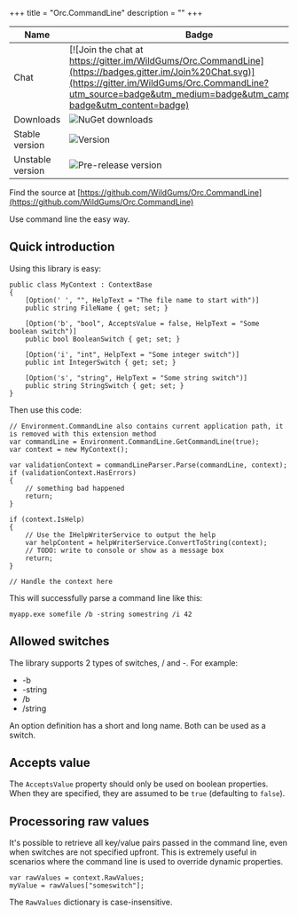 +++
title = "Orc.CommandLine" 
description = ""
+++

Name|Badge
---|---
Chat|[![Join the chat at https://gitter.im/WildGums/Orc.CommandLine](https://badges.gitter.im/Join%20Chat.svg)](https://gitter.im/WildGums/Orc.CommandLine?utm_source=badge&utm_medium=badge&utm_campaign=pr-badge&utm_content=badge)
Downloads|![NuGet downloads](https://img.shields.io/nuget/dt/orc.commandline.svg)
Stable version|![Version](https://img.shields.io/nuget/v/orc.commandline.svg)
Unstable version|![Pre-release version](https://img.shields.io/nuget/vpre/orc.commandline.svg)

Find the source at [https://github.com/WildGums/Orc.CommandLine](https://github.com/WildGums/Orc.CommandLine)

Use command line the easy way.

## Quick introduction

Using this library is easy:

```
public class MyContext : ContextBase
{
	[Option(' ', "", HelpText = "The file name to start with")]
	public string FileName { get; set; }

	[Option('b', "bool", AcceptsValue = false, HelpText = "Some boolean switch")]
	public bool BooleanSwitch { get; set; }

	[Option('i', "int", HelpText = "Some integer switch")]
	public int IntegerSwitch { get; set; }

	[Option('s', "string", HelpText = "Some string switch")]
	public string StringSwitch { get; set; }
}
```

Then use this code:

```
// Environment.CommandLine also contains current application path, it is removed with this extension method
var commandLine = Environment.CommandLine.GetCommandLine(true);
var context = new MyContext();

var validationContext = commandLineParser.Parse(commandLine, context);
if (validationContext.HasErrors)
{
	// something bad happened
	return;
}

if (context.IsHelp)
{
	// Use the IHelpWriterService to output the help
	var helpContent = helpWriterService.ConvertToString(context);
	// TODO: write to console or show as a message box
	return;
}

// Handle the context here
```

This will successfully parse a command line like this:

```
myapp.exe somefile /b -string somestring /i 42
```

## Allowed switches

The library supports 2 types of switches, / and -. For example:

- -b
- -string
- /b
- /string

An option definition has a short and long name. Both can be used as a switch.

## Accepts value

The `AcceptsValue` property should only be used on boolean properties. When they are specified, they are assumed to be `true` (defaulting to `false`). 

## Processoring raw values

It's possible to retrieve all key/value pairs passed in the command line, even when switches are not specified upfront. This is extremely useful 
in scenarios where the command line is used to override dynamic properties.

```
var rawValues = context.RawValues;
myValue = rawValues["someswitch"];
```

The `RawValues` dictionary is case-insensitive.